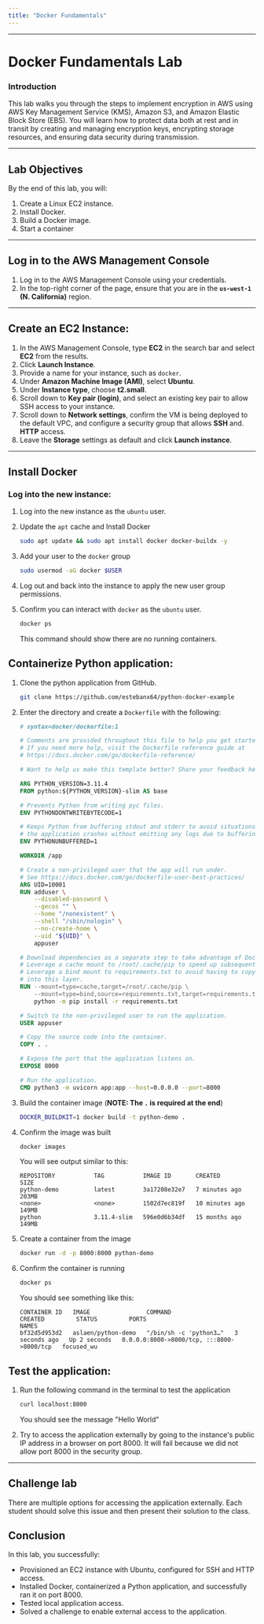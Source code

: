 ```yaml
---
title: "Docker Fundamentals"
---
```

---

# **Docker Fundamentals Lab**

### **Introduction**
This lab walks you through the steps to implement encryption in AWS using AWS Key Management Service (KMS), Amazon S3, and Amazon Elastic Block Store (EBS). You will learn how to protect data both at rest and in transit by creating and managing encryption keys, encrypting storage resources, and ensuring data security during transmission.

---

## **Lab Objectives**
By the end of this lab, you will:
1. Create a Linux EC2 instance.
2. Install Docker.
3. Build a Docker image.
4. Start a container

---

## **Log in to the AWS Management Console**
1. Log in to the AWS Management Console using your credentials.
2. In the top-right corner of the page, ensure that you are in the **`us-west-1` (N. California)** region.

---

## Create an EC2 Instance:

1. In the AWS Management Console, type **EC2** in the search bar and select **EC2** from the results.
2. Click **Launch Instance**.
3. Provide a name for your instance, such as `docker`.
4. Under **Amazon Machine Image (AMI)**, select **Ubuntu**.
5. Under **Instance type**, choose **t2.small**.
6. Scroll down to **Key pair (login)**, and select an existing key pair to allow SSH access to your instance.
7. Scroll down to **Network settings**, confirm the VM is being deployed to the default VPC, and configure a security group that allows **SSH** and. **HTTP** access.
8. Leave the **Storage** settings as default and click **Launch instance**.

---

## **Install Docker**

### Log into the new instance:
1. Log into the new instance as the `ubuntu` user.
2. Update the `apt` cache and Install Docker

   ```bash
   sudo apt update && sudo apt install docker docker-buildx -y
   ```
3. Add your user to the `docker` group

   ```bash
   sudo usermod -aG docker $USER
   ```
4. Log out and back into the instance to apply the new user group permissions.
5. Confirm you can interact with `docker` as the `ubuntu` user. 

   ```bash
   docker ps
   ```

   This command should show there are no running containers.

## Containerize Python application:
1. Clone the python application from GitHub.

   ```bash
   git clone https://github.com/estebanx64/python-docker-example
   ```

2. Enter the directory and create a `Dockerfile` with the following:

   ```dockerfile
   # syntax=docker/dockerfile:1
   
   # Comments are provided throughout this file to help you get started.
   # If you need more help, visit the Dockerfile reference guide at
   # https://docs.docker.com/go/dockerfile-reference/
   
   # Want to help us make this template better? Share your feedback here: https://forms.gle/ybq9Krt8jtBL3iCk7
   
   ARG PYTHON_VERSION=3.11.4
   FROM python:${PYTHON_VERSION}-slim AS base
   
   # Prevents Python from writing pyc files.
   ENV PYTHONDONTWRITEBYTECODE=1
   
   # Keeps Python from buffering stdout and stderr to avoid situations where
   # the application crashes without emitting any logs due to buffering.
   ENV PYTHONUNBUFFERED=1
   
   WORKDIR /app
   
   # Create a non-privileged user that the app will run under.
   # See https://docs.docker.com/go/dockerfile-user-best-practices/
   ARG UID=10001
   RUN adduser \
       --disabled-password \
       --gecos "" \
       --home "/nonexistent" \
       --shell "/sbin/nologin" \
       --no-create-home \
       --uid "${UID}" \
       appuser
   
   # Download dependencies as a separate step to take advantage of Docker's caching.
   # Leverage a cache mount to /root/.cache/pip to speed up subsequent builds.
   # Leverage a bind mount to requirements.txt to avoid having to copy them into
   # into this layer.
   RUN --mount=type=cache,target=/root/.cache/pip \
       --mount=type=bind,source=requirements.txt,target=requirements.txt \
       python -m pip install -r requirements.txt
   
   # Switch to the non-privileged user to run the application.
   USER appuser
   
   # Copy the source code into the container.
   COPY . .
   
   # Expose the port that the application listens on.
   EXPOSE 8000
   
   # Run the application.
   CMD python3 -m uvicorn app:app --host=0.0.0.0 --port=8000
   ```

3. Build the container image (**NOTE: The `.` is required at the end**)

   ```bash
   DOCKER_BUILDKIT=1 docker build -t python-demo .
   ```

4. Confirm the image was built

   ```bash
   docker images
   ```

   You will see output similar to this: 

   ```
   REPOSITORY           TAG           IMAGE ID       CREATED          SIZE
   python-demo          latest        3a17208e32e7   7 minutes ago    203MB
   <none>               <none>        1502d7ec819f   10 minutes ago   149MB
   python               3.11.4-slim   596e0d6b34df   15 months ago    149MB
   ```

5. Create a container from the image

   ```bash
   docker run -d -p 8000:8000 python-demo
   ```

6. Confirm the container is running 

   ```bash
   docker ps 
   ```

   You should see something like this: 

   ```
   CONTAINER ID   IMAGE                COMMAND                  CREATED         STATUS         PORTS                                       NAMES
   bf32d5d953d2   aslaen/python-demo   "/bin/sh -c 'python3…"   3 seconds ago   Up 2 seconds   0.0.0.0:8000->8000/tcp, :::8000->8000/tcp   focused_wu
   ```

## Test the application:

1. Run the following command in the terminal to test the application

   ```bash
   curl localhost:8000
   ```

   You should see the message "Hello World"

1. Try to access the application externally by going to the instance's public IP address in a browser on port 8000. It will fail because we did not allow port 8000 in the security group. 

---

## **Challenge lab**

There are multiple options for accessing the application externally. Each student should solve this issue and then present their solution to the class. 

## Conclusion
In this lab, you successfully:
- Provisioned an EC2 instance with Ubuntu, configured for SSH and HTTP access.
- Installed Docker, containerized a Python application, and successfully ran it on port 8000.
- Tested local application access.
- Solved a challenge to enable external access to the application.
